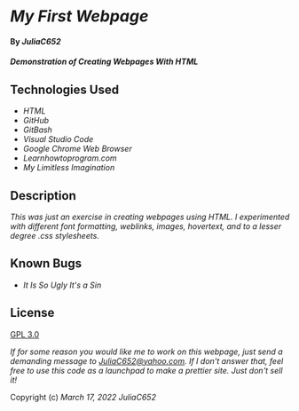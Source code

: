# _My First Webpage_

#### By _**JuliaC652**_

#### _Demonstration of Creating Webpages With HTML_

## Technologies Used

* _HTML_
* _GitHub_
* _GitBash_
* _Visual Studio Code_
* _Google Chrome Web Browser_
* _Learnhowtoprogram.com_
* _My Limitless Imagination_

## Description

_This was just an exercise in creating webpages using HTML. I experimented with different font formatting, weblinks, images, hovertext, and to a lesser degree .css stylesheets._

## Known Bugs

* _It Is So Ugly It's a Sin_

## License

[GPL 3.0](https://www.gnu.org/licenses/gpl-3.0.html)

_If for some reason you would like me to work on this webpage, just send a demanding message to JuliaC652@yahoo.com. If I don't answer that, feel free to use this code as a launchpad to make a prettier site. Just don't sell it!_

Copyright (c) _March 17, 2022_ _JuliaC652_